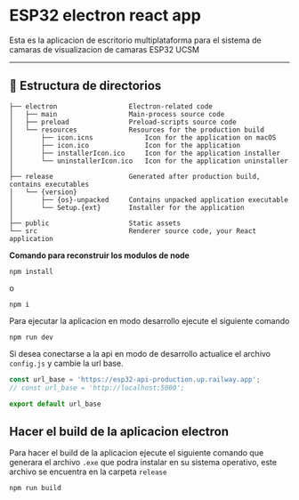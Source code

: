 # ESP32 electron react app
Esta es la aplicacion de escritorio multiplataforma para el sistema de camaras de visualizacion de camaras ESP32 UCSM 

---
## 📂 Estructura de directorios 


```tree
├── electron                  Electron-related code
│   ├── main                  Main-process source code
│   ├── preload               Preload-scripts source code
│   └── resources             Resources for the production build
│       ├── icon.icns             Icon for the application on macOS
│       ├── icon.ico              Icon for the application
│       ├── installerIcon.ico     Icon for the application installer
│       └── uninstallerIcon.ico   Icon for the application uninstaller
│
├── release                   Generated after production build, contains executables
│   └── {version}
│       ├── {os}-unpacked     Contains unpacked application executable
│       └── Setup.{ext}       Installer for the application
│
├── public                    Static assets
└── src                       Renderer source code, your React application
```

**Comando para reconstruir los modulos de node**
```
npm install
```
o
```
npm i
```
Para ejecutar la aplicacion en modo desarrollo ejecute el siguiente comando
```
npm run dev
```
Si desea conectarse a la api en modo de desarrollo actualice el archivo `config.js` y cambie la url base.
```javascript
const url_base = 'https://esp32-api-production.up.railway.app';
// const url_base = 'http://localhost:5000';

export default url_base
```
## Hacer el build de la aplicacion electron
Para hacer el build de la aplicacion ejecute el siguiente comando que generara el archivo `.exe` que podra instalar en su sistema operativo, este archivo se encuentra en la carpeta `release`
```
npm run build 
```